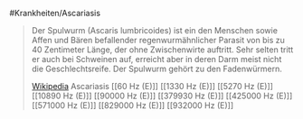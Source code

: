 #Krankheiten/Ascariasis
> Der Spulwurm (Ascaris lumbricoides) ist ein den Menschen sowie Affen und Bären befallender regenwurmähnlicher Parasit von bis zu 40 Zentimeter Länge, der ohne Zwischenwirte auftritt. Sehr selten tritt er auch bei Schweinen auf, erreicht aber in deren Darm meist nicht die Geschlechtsreife. Der Spulwurm gehört zu den Fadenwürmern.
>
> [Wikipedia](https://de.wikipedia.org/wiki/Spulwurm)
Ascariasis
[[60 Hz (E)]]
[[1330 Hz (E)]]
[[5270 Hz (E)]]
[[10890 Hz (E)]]
[[90000 Hz (E)]]
[[379930 Hz (E)]]
[[425000 Hz (E)]]
[[571000 Hz (E)]]
[[829000 Hz (E)]]
[[932000 Hz (E)]]